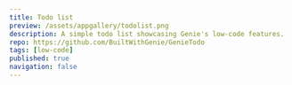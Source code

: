 ```yaml
---
title: Todo list
preview: /assets/appgallery/todolist.png
description: A simple todo list showcasing Genie's low-code features.
repo: https://github.com/BuiltWithGenie/GenieTodo
tags: [low-code]
published: true
navigation: false
---
```


